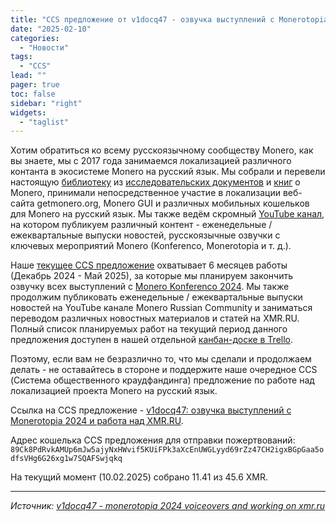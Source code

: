 ```yaml
---
title: "CCS предложение от v1docq47 - озвучка выступлений с Monerotopia 2024 и работа над XMR.RU"
date: "2025-02-10"
categories:
  - "Новости"
tags:
  - "CCS"
lead: ""
pager: true
toc: false
sidebar: "right"
widgets:
  - "taglist"
---
```


Хотим обратиться ко всему русскоязычному сообществу Monero, как вы знаете, мы с 2017 года занимаемся локализацией различного контанта в экосистеме Mоnero на русский язык. Мы собрали и перевели настоящую [библиотеку](https://xmr.ru/library/) из [исследовательских документов](https://xmr.ru/library/#_%D0%B8%D1%81%D1%81%D0%BB%D0%B5%D0%B4%D0%BE%D0%B2%D0%B0%D1%82%D0%B5%D0%BB%D1%8C%D1%81%D0%BA%D0%B8%D0%B5-%D0%B4%D0%BE%D0%BA%D1%83%D0%BC%D0%B5%D0%BD%D1%82%D1%8B-%D0%B8-%D0%B1%D1%8E%D0%BB%D0%BB%D0%B5%D1%82%D0%B5%D0%BD%D0%B8_) и [книг](https://xmr.ru/library/#_%D0%BA%D0%BD%D0%B8%D0%B3%D0%B8_) о Monero, принимали непосредственное участие в локализации веб-сайта getmonero.org, Monero GUI и различных мобильных кошельков для Monero на русский язык. Мы также ведём скромный [YouTube канал](https://www.youtube.com/@MoneroRussianCommunity), на котором публикуем различный контент - еженедельные / ежеквартальные выпуски новостей, русскоязычные озвучки с ключевых мероприятий Monero (Konferenco, Monerotopia и т. д.).

Наше [текущее CCS предложение](https://ccs.getmonero.org/funding-required/) охватывает 6 месяцев работы (Декабрь 2024 - Май 2025), за которые мы планируем закончить озвучку всех выступлений c [Monero Konferenco 2024](https://www.youtube.com/playlist?list=PLsSYUeVwrHBk-C3zImaDAQLx453PL7dR-). Мы также продолжим публиковать еженедельные / ежеквартальные выпуски новостей на YouTube канале Monero Russian Community и заниматься переводом различных новостных материалов и статей на XMR.RU. Полный список планируемых работ на текущий период данного предложения доступен в нашей отдельной [канбан-доске в Trello](https://trello.com/c/jUt3uC8c).

Поэтому, если вам не безразлично то, что мы сделали и продолжаем делать - не оставайтесь в стороне и поддержите наше очередное CCS (Система общественного краудфандинга) предложение по работе над локализацией проекта Monero на русский язык.

Ссылка на CCS предложение - [v1docq47: озвучка выступлений с Monerotopia 2024 и работа над XMR.RU](https://ccs.getmonero.org/proposals/v1docq47-monerotopia-2024-voiceovers-and-working-on-xmr.ru.html).

Адрес кошелька CCS предложения для отправки пожертвований:  
`89Ck8PdRvkAMUp6mJw5ajyNxHWvif5KUiFPk3aXcEnUWGLyyd69rZz47CH2igxBGpGaa5odfsVHg6G26xg1w7SQAFSwjqkq`

На текущий момент (10.02.2025) собрано 11.41 из 45.6 XMR.


---

_Источник: [v1docq47 - monerotopia 2024 voiceovers and working on xmr.ru](https://ccs.getmonero.org/proposals/v1docq47-monerotopia-2024-voiceovers-and-working-on-xmr.ru.html)_
